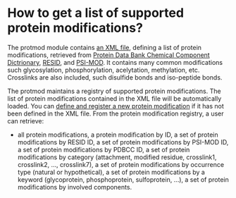 How to get a list of supported protein modifications?
===

The protmod module contains [an XML file](https://github.com/biojava/biojava/blob/master/biojava-modfinder/src/main/resources/org/biojava/nbio/protmod/ptm_list.xml), defining a list of protein modifications, retrieved from [Protein Data Bank Chemical Component Dictrionary](http://www.wwpdb.org/ccd.html), [RESID](http://www.ebi.ac.uk/RESID/), and [PSI-MOD](http://psidev.sourceforge.net/mod/). It contains many common modifications such glycosylation, phosphorylation, acelytation, methylation, etc. Crosslinks are also included, such disulfide bonds and iso-peptide bonds.

The protmod maintains a registry of supported protein modifications. The list of protein modifications contained in the XML file will be automatically loaded. You can [define and register a new protein modification](add-protein-modification.md) if it has not been defined in the XML file. From the protein modification registry, a user can retrieve:

- all protein modifications,
a protein modification by ID,
a set of protein modifications by RESID ID,
a set of protein modifications by PSI-MOD ID,
a set of protein modifications by PDBCC ID,
a set of protein modifications by category (attachment, modified residue, crosslink1, crosslink2, …, crosslink7),
a set of protein modifications by occurrence type (natural or hypothetical),
a set of protein modifications by a keyword (glycoprotein, phosphoprotein, sulfoprotein, …),
a set of protein modifications by involved components.
